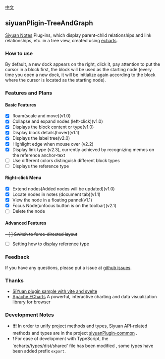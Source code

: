 [中文](https://github.com/etchnight/siyuanPlugin-networkCustom/blob/main/README.md)

## siyuanPligin-TreeAndGraph

[Siyuan Notes](https://b3log.org/siyuan/) Plug-ins, which display parent-child relationships and link relationships, etc. in a tree view, created using [echarts](https://echarts.apache.org/zh/index.html).

### How to use

By default, a new dock appears on the right, click it, pay attention to put the cursor in a block first, the block will be used as the starting node (every time you open a new dock, it will be initialize again according to the block where the cursor is located as the starting node).

### Features and Plans

#### Basic Features

- [x] Roam(scale and move)(v1.0)
- [x] Collapse and expand nodes (left-click)(v1.0)
- [x] Displays the block content or type(v1.0)
- [x] Display block details(hover)(v1.1)
- [x] Displays the label tree(v2.0)
- [x] Highlight edge when mouse over (v2.2)
- [x] Display link type (v2.3), currently achieved by recognizing memos on the reference anchor-text
- [ ] Use different colors distinguish different block types
- [ ] Displays the reference type

#### Right-click Menu

- [x] Extend nodes(Added nodes will be updated)(v1.0)
- [x] Locate nodes in notes (document tab)(v1.1)
- [x] View the node in a floating pannel(v1.1)
- [x] Focus Node(unfocus button is on the toolbar)(v2.1)
- [ ] Delete the node

#### Advanced Features

~~- [ ] Switch to force-directed layout~~
- [ ] Setting how to display reference type

### Feedback

If you have any questions, please put a issue at [github issues](https://github.com/etchnight/siyuanPlugin-networkCustom/issues).

### Thanks

- [SiYuan plugin sample with vite and svelte](https://github.com/siyuan-note/plugin-sample-vite-svelte)
- [Apache ECharts](https://github.com/apache/echarts) A powerful, interactive charting and data visualization library for browser

### Development Notes

- ❗❗❗ In order to unify project methods and types, Siyuan API-related methods and types are in the project [siyuanPlugin-common](https://github.com/etchnight/siyuanPlugin-common) .
- ❗ For ease of development with TypeScript, the 'echarts/types/dist/shared' file has been modified , some types have been added prefix `export`.
